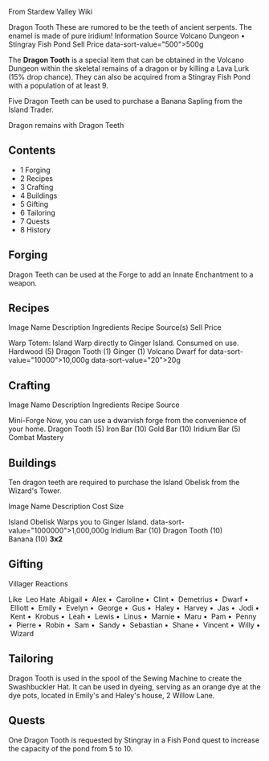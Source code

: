 From Stardew Valley Wiki

Dragon Tooth These are rumored to be the teeth of ancient serpents. The enamel is made of pure iridium! Information Source Volcano Dungeon • Stingray Fish Pond Sell Price data-sort-value="500"&gt;500g

The **Dragon Tooth** is a special item that can be obtained in the Volcano Dungeon within the skeletal remains of a dragon or by killing a Lava Lurk (15% drop chance). They can also be acquired from a Stingray Fish Pond with a population of at least 9.

Five Dragon Teeth can be used to purchase a Banana Sapling from the Island Trader.

Dragon remains with Dragon Teeth

## Contents

- 1 Forging
- 2 Recipes
- 3 Crafting
- 4 Buildings
- 5 Gifting
- 6 Tailoring
- 7 Quests
- 8 History

## Forging

Dragon Teeth can be used at the Forge to add an Innate Enchantment to a weapon.

## Recipes

Image Name Description Ingredients Recipe Source(s) Sell Price

Warp Totem: Island Warp directly to Ginger Island. Consumed on use. Hardwood (5) Dragon Tooth (1) Ginger (1) Volcano Dwarf for data-sort-value="10000"&gt;10,000g data-sort-value="20"&gt;20g

## Crafting

Image Name Description Ingredients Recipe Source

Mini-Forge Now, you can use a dwarvish forge from the convenience of your home. Dragon Tooth (5) Iron Bar (10) Gold Bar (10) Iridium Bar (5) Combat Mastery

## Buildings

Ten dragon teeth are required to purchase the Island Obelisk from the Wizard's Tower.

Image Name Description Cost Size

Island Obelisk Warps you to Ginger Island. data-sort-value="1000000"&gt;1,000,000g Iridium Bar (10) Dragon Tooth (10) Banana (10) **3x2**

## Gifting

Villager Reactions

Like  Leo Hate  Abigail •  Alex •  Caroline •  Clint •  Demetrius •  Dwarf •  Elliott •  Emily •  Evelyn •  George •  Gus •  Haley •  Harvey •  Jas •  Jodi •  Kent •  Krobus •  Leah •  Lewis •  Linus •  Marnie •  Maru •  Pam •  Penny •  Pierre •  Robin •  Sam •  Sandy •  Sebastian •  Shane •  Vincent •  Willy •  Wizard

## Tailoring

Dragon Tooth is used in the spool of the Sewing Machine to create the Swashbuckler Hat. It can be used in dyeing, serving as an orange dye at the dye pots, located in Emily's and Haley's house, 2 Willow Lane.

## Quests

One Dragon Tooth is requested by Stingray in a Fish Pond quest to increase the capacity of the pond from 5 to 10.